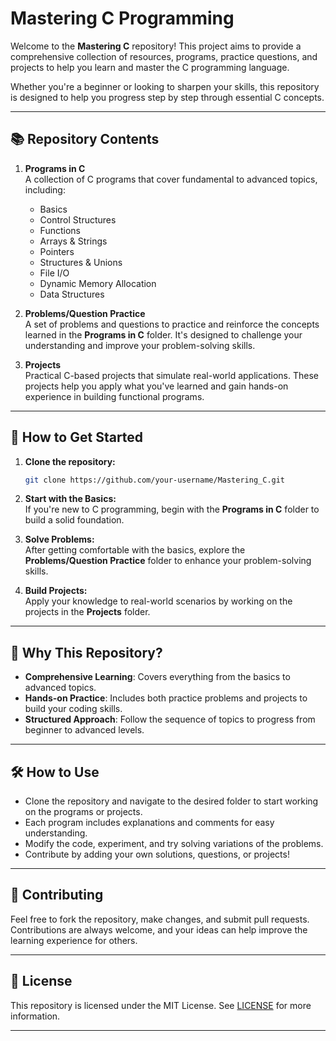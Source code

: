 # **Mastering C Programming**

Welcome to the **Mastering C** repository! This project aims to provide a comprehensive collection of resources, programs, practice questions, and projects to help you learn and master the C programming language.

Whether you're a beginner or looking to sharpen your skills, this repository is designed to help you progress step by step through essential C concepts.

---

## 📚 **Repository Contents**

1. **Programs in C**  
   A collection of C programs that cover fundamental to advanced topics, including:
   - Basics
   - Control Structures
   - Functions
   - Arrays & Strings
   - Pointers
   - Structures & Unions
   - File I/O
   - Dynamic Memory Allocation
   - Data Structures

2. **Problems/Question Practice**  
   A set of problems and questions to practice and reinforce the concepts learned in the **Programs in C** folder. It's designed to challenge your understanding and improve your problem-solving skills.

3. **Projects**  
   Practical C-based projects that simulate real-world applications. These projects help you apply what you've learned and gain hands-on experience in building functional programs.

---

## 🚀 **How to Get Started**

1. **Clone the repository:**

   ```bash
   git clone https://github.com/your-username/Mastering_C.git
   ```

2. **Start with the Basics:**  
   If you're new to C programming, begin with the **Programs in C** folder to build a solid foundation.

3. **Solve Problems:**  
   After getting comfortable with the basics, explore the **Problems/Question Practice** folder to enhance your problem-solving skills.

4. **Build Projects:**  
   Apply your knowledge to real-world scenarios by working on the projects in the **Projects** folder.

---

## 🌟 **Why This Repository?**

- **Comprehensive Learning**: Covers everything from the basics to advanced topics.
- **Hands-on Practice**: Includes both practice problems and projects to build your coding skills.
- **Structured Approach**: Follow the sequence of topics to progress from beginner to advanced levels.

---

## 🛠 **How to Use**

- Clone the repository and navigate to the desired folder to start working on the programs or projects.
- Each program includes explanations and comments for easy understanding.
- Modify the code, experiment, and try solving variations of the problems.
- Contribute by adding your own solutions, questions, or projects!

---

## 📝 **Contributing**

Feel free to fork the repository, make changes, and submit pull requests. Contributions are always welcome, and your ideas can help improve the learning experience for others.

---

## 📑 **License**

This repository is licensed under the MIT License. See [LICENSE]([LICENSE](https://github.com/forampatel208/Mastering_C/blob/main/LICENSE)) for more information.

---
